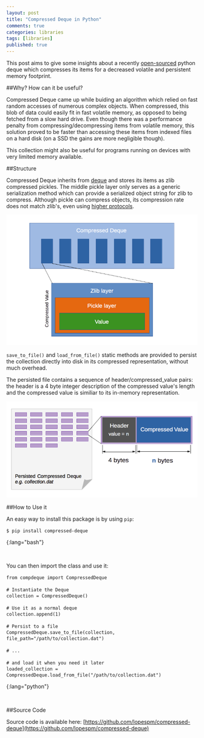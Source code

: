 ```yaml
---
layout: post
title: "Compressed Deque in Python"
comments: true
categories: libraries
tags: [libraries]
published: true
---
```


This post aims to give some insights about a recently [open-sourced](https://github.com/lopespm/compressed-deque) python deque which compresses its items for a decreased volatile and persistent memory footprint.

<!--more-->

##Why? How can it be useful?

Compressed Deque came up while buiding an algorithm which relied on fast random accesses of numerous complex objects. When compressed, this blob of data could easily fit in fast volatile memory, as opposed to being fetched from a slow hard drive. Even though there was a performance penalty from compressing/decompressing items from volatile memory, this solution proved to be faster than accessing these items from indexed files on a hard disk (on a SSD the gains are more negligible though).

This collection might also be useful for programs running on devices with very limited memory available.
 
##Structure

Compressed Deque inherits from [deque](https://docs.python.org/2/library/collections.html#collections.deque) and stores its items as zlib compressed pickles. The middle pickle layer only serves as a generic serialization method which can provide a serialized object string for zlib to compress. Although pickle can compress objects, its compression rate does not match zlib's, even using [higher protocols](https://docs.python.org/2/library/pickle.html#data-stream-format).

![image](/files/compressed_deque/value_layers.png)

`save_to_file()` and `load_from_file()` static methods are provided to persist the collection directly into disk in its compressed representation, without much overhead. 

The persisted file contains a sequence of header/compressed_value pairs: the header is a 4 byte integer description of the compressed value's length and the compressed value is similiar to its in-memory representation.

![image](/files/compressed_deque/persisted_values.png)


##How to Use it

An easy way to install this package is by using `pip`:

~~~
$ pip install compressed-deque
~~~
{:lang="bash"}

<br/>

You can then import the class and use it:

~~~
from compdeque import CompressedDeque

# Instantiate the Deque
collection = CompressedDeque()

# Use it as a normal deque
collection.append(1)

# Persist to a file
CompressedDeque.save_to_file(collection, file_path="/path/to/collection.dat")

# ...

# and load it when you need it later
loaded_collection = CompressedDeque.load_from_file("/path/to/collection.dat")
~~~
{:lang="python"}

<br/>

##Source Code

Source code is available here: [https://github.com/lopespm/compressed-deque](https://github.com/lopespm/compressed-deque)
